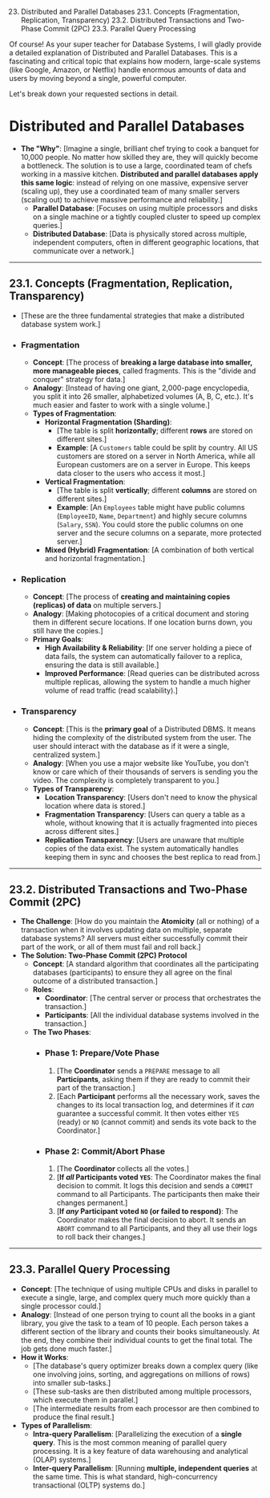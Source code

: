 23. Distributed and Parallel Databases
23.1. Concepts (Fragmentation, Replication, Transparency)
23.2. Distributed Transactions and Two-Phase Commit (2PC)
23.3. Parallel Query Processing


Of course! As your super teacher for Database Systems, I will gladly provide a detailed explanation of Distributed and Parallel Databases. This is a fascinating and critical topic that explains how modern, large-scale systems (like Google, Amazon, or Netflix) handle enormous amounts of data and users by moving beyond a single, powerful computer.

Let's break down your requested sections in detail.

# Distributed and Parallel Databases

*   **The "Why"**: [Imagine a single, brilliant chef trying to cook a banquet for 10,000 people. No matter how skilled they are, they will quickly become a bottleneck. The solution is to use a large, coordinated team of chefs working in a massive kitchen. **Distributed and parallel databases apply this same logic**: instead of relying on one massive, expensive server (scaling up), they use a coordinated team of many smaller servers (scaling out) to achieve massive performance and reliability.]
    *   **Parallel Database**: [Focuses on using multiple processors and disks on a single machine or a tightly coupled cluster to speed up complex queries.]
    *   **Distributed Database**: [Data is physically stored across multiple, independent computers, often in different geographic locations, that communicate over a network.]

---

## 23.1. Concepts (Fragmentation, Replication, Transparency)

*   [These are the three fundamental strategies that make a distributed database system work.]

*   ### Fragmentation
    *   **Concept**: [The process of **breaking a large database into smaller, more manageable pieces**, called fragments. This is the "divide and conquer" strategy for data.]
    *   **Analogy**: [Instead of having one giant, 2,000-page encyclopedia, you split it into 26 smaller, alphabetized volumes (A, B, C, etc.). It's much easier and faster to work with a single volume.]
    *   **Types of Fragmentation**:
        *   **Horizontal Fragmentation (Sharding)**:
            *   [The table is split **horizontally**; different **rows** are stored on different sites.]
            *   **Example**: [A `Customers` table could be split by country. All US customers are stored on a server in North America, while all European customers are on a server in Europe. This keeps data closer to the users who access it most.]
        *   **Vertical Fragmentation**:
            *   [The table is split **vertically**; different **columns** are stored on different sites.]
            *   **Example**: [An `Employees` table might have public columns (`EmployeeID`, `Name`, `Department`) and highly secure columns (`Salary`, `SSN`). You could store the public columns on one server and the secure columns on a separate, more protected server.]
        *   **Mixed (Hybrid) Fragmentation**: [A combination of both vertical and horizontal fragmentation.]

*   ### Replication
    *   **Concept**: [The process of **creating and maintaining copies (replicas) of data** on multiple servers.]
    *   **Analogy**: [Making photocopies of a critical document and storing them in different secure locations. If one location burns down, you still have the copies.]
    *   **Primary Goals**:
        *   **High Availability & Reliability**: [If one server holding a piece of data fails, the system can automatically failover to a replica, ensuring the data is still available.]
        *   **Improved Performance**: [Read queries can be distributed across multiple replicas, allowing the system to handle a much higher volume of read traffic (read scalability).]

*   ### Transparency
    *   **Concept**: [This is the **primary goal** of a Distributed DBMS. It means hiding the complexity of the distributed system from the user. The user should interact with the database as if it were a single, centralized system.]
    *   **Analogy**: [When you use a major website like YouTube, you don't know or care which of their thousands of servers is sending you the video. The complexity is completely transparent to you.]
    *   **Types of Transparency**:
        *   **Location Transparency**: [Users don't need to know the physical location where data is stored.]
        *   **Fragmentation Transparency**: [Users can query a table as a whole, without knowing that it is actually fragmented into pieces across different sites.]
        *   **Replication Transparency**: [Users are unaware that multiple copies of the data exist. The system automatically handles keeping them in sync and chooses the best replica to read from.]

---

## 23.2. Distributed Transactions and Two-Phase Commit (2PC)

*   **The Challenge**: [How do you maintain the **Atomicity** (all or nothing) of a transaction when it involves updating data on multiple, separate database systems? All servers must either successfully commit their part of the work, or all of them must fail and roll back.]
*   **The Solution: Two-Phase Commit (2PC) Protocol**
    *   **Concept**: [A standard algorithm that coordinates all the participating databases (participants) to ensure they all agree on the final outcome of a distributed transaction.]
    *   **Roles**:
        *   **Coordinator**: [The central server or process that orchestrates the transaction.]
        *   **Participants**: [All the individual database systems involved in the transaction.]
    *   **The Two Phases**:
        *   ### Phase 1: Prepare/Vote Phase
            1.  [The **Coordinator** sends a `PREPARE` message to all **Participants**, asking them if they are ready to commit their part of the transaction.]
            2.  [Each **Participant** performs all the necessary work, saves the changes to its local transaction log, and determines if it *can* guarantee a successful commit. It then votes either `YES` (ready) or `NO` (cannot commit) and sends its vote back to the Coordinator.]
        *   ### Phase 2: Commit/Abort Phase
            1.  [The **Coordinator** collects all the votes.]
            2.  [**If *all* Participants voted `YES`**: The Coordinator makes the final decision to commit. It logs this decision and sends a `COMMIT` command to all Participants. The participants then make their changes permanent.]
            3.  [**If *any* Participant voted `NO` (or failed to respond)**: The Coordinator makes the final decision to abort. It sends an `ABORT` command to all Participants, and they all use their logs to roll back their changes.]

---

## 23.3. Parallel Query Processing

*   **Concept**: [The technique of using multiple CPUs and disks in parallel to execute a single, large, and complex query much more quickly than a single processor could.]
*   **Analogy**: [Instead of one person trying to count all the books in a giant library, you give the task to a team of 10 people. Each person takes a different section of the library and counts their books simultaneously. At the end, they combine their individual counts to get the final total. The job gets done much faster.]
*   **How it Works**:
    *   [The database's query optimizer breaks down a complex query (like one involving joins, sorting, and aggregations on millions of rows) into smaller sub-tasks.]
    *   [These sub-tasks are then distributed among multiple processors, which execute them in parallel.]
    *   [The intermediate results from each processor are then combined to produce the final result.]
*   **Types of Parallelism**:
    *   **Intra-query Parallelism**: [Parallelizing the execution of a **single query**. This is the most common meaning of parallel query processing. It is a key feature of data warehousing and analytical (OLAP) systems.]
    *   **Inter-query Parallelism**: [Running **multiple, independent queries** at the same time. This is what standard, high-concurrency transactional (OLTP) systems do.]
